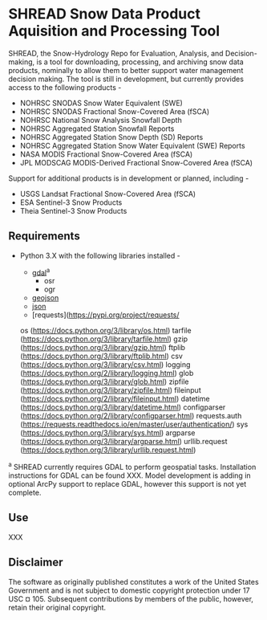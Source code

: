# SHREAD Snow Data Product Aquisition and Processing Tool
SHREAD, the Snow-Hydrology Repo for Evaluation, Analysis, and Decision-making, is a tool for downloading, processing, and archiving snow data products, nominally to allow them to better support water management decision making. The tool is still in development, but currently provides access to the following products - 
  * NOHRSC SNODAS Snow Water Equivalent (SWE)
  * NOHRSC SNODAS Fractional Snow-Covered Area (fSCA)
  * NOHRSC National Snow Analysis Snowfall Depth
  * NOHRSC Aggregated Station Snowfall Reports
  * NOHRSC Aggregated Station Snow Depth (SD) Reports
  * NOHRSC Aggregated Station Snow Water Equivalent (SWE) Reports
  * NASA MODIS Fractional Snow-Covered Area (fSCA)
  * JPL MODSCAG MODIS-Derived Fractional Snow-Covered Area (fSCA)
  
Support for additional products is in development or planned, including - 
  * USGS Landsat Fractional Snow-Covered Area (fSCA)
  * ESA Sentinel-3 Snow Products
  * Theia Sentinel-3 Snow Products
  
## Requirements
* Python 3.X with the following libraries installed -
  * [gdal](https://pypi.org/project/GDAL/)<sup>a</sup>
    * osr
    * ogr
  * [geojson](https://pypi.python.org/pypi/geojson/)
  * [json](https://docs.python.org/3/library/json.html)
  * [requests](https://pypi.org/project/requests/

  os (https://docs.python.org/3/library/os.html)
  tarfile (https://docs.python.org/3/library/tarfile.html)
  gzip (https://docs.python.org/3/library/gzip.html)
  ftplib (https://docs.python.org/3/library/ftplib.html)
  csv (https://docs.python.org/3/library/csv.html)
  logging (https://docs.python.org/2/library/logging.html)
  glob (https://docs.python.org/3/library/glob.html)
  zipfile (https://docs.python.org/3/library/zipfile.html)
  fileinput (https://docs.python.org/2/library/fileinput.html)
  datetime (https://docs.python.org/3/library/datetime.html)
  configparser (https://docs.python.org/2/library/configparser.html)
  requests.auth (https://requests.readthedocs.io/en/master/user/authentication/)
  sys (https://docs.python.org/3/library/sys.html)
  argparse (https://docs.python.org/3/library/argparse.html)
  urllib.request (https://docs.python.org/3/library/urllib.request.html)

<sup>a</sup> SHREAD currently requires GDAL to perform geospatial tasks. Installation instructions for GDAL can be found XXX. Model development is adding in optional ArcPy support to replace GDAL, however this support is not yet complete.

## Use
XXX

## Disclaimer
The software as originally published constitutes a work of the United States Government and is not subject to domestic copyright protection under 17 USC ¤ 105. Subsequent contributions by members of the public, however, retain their original copyright.
